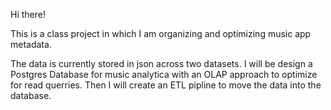 Hi there!

This is a class project in which I am organizing and optimizing music app metadata.

The data is currently stored in json across two datasets.
I will be design a Postgres Database for music analytica with an OLAP approach to optimize for read querries.
Then I will create an ETL pipline to move the data into the database.